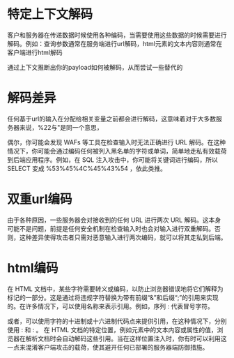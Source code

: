 # 特定上下文解码
客户和服务器在传递数据时候使用各种编码，当需要使用这些数据的时候需要进行解码。例如：查询参数通常在服务端进行url解码，html元素的文本内容则通常在客户端进行html解码

通过上下文推断出你的payload如何被解码，从而尝试一些替代的

# 解码差异

任何基于url的输入在分配给相关变量之前都会进行解码，这意味着对于大多数服务器来说，%22与"是同一个意思，

偶尔，你可能会发现 WAFs 等工具在检查输入时无法正确进行 URL 解码。在这种情况下，你可能会通过编码任何被列入黑名单的字符或单词，简单地走私有效载荷到后端应用程序。例如，在 SQL 注入攻击中，你可能将关键词进行编码，所以 SELECT 变成 %53%45%4C%45%43%54 ，依此类推。

# 双重url编码
由于各种原因，一些服务器会对接收到的任何 URL 进行两次 URL 解码。这本身可能不是问题，前提是任何安全机制在检查输入时也会对输入进行双重解码。否则，这种差异使得攻击者只需对恶意输入进行两次编码，就可以将其走私到后端。

# html编码
在 HTML 文档中，某些字符需要转义或编码，以防止浏览器错误地将它们解释为标记的一部分。这是通过将违规字符替换为带有前缀“&”和后缀“;”的引用来实现的。在许多情况下，可以使用名称来表示引用。例如，序列 &colon; 代表冒号字符。

或者，可以使用字符的十进制或十六进制代码点来提供引用，在这种情况下，分别使用 &#58; 和 &#x3a; 。
在 HTML 文档的特定位置，例如元素中的文本内容或属性的值，浏览器在解析文档时会自动解码这些引用。当在这样位置注入时，你有时可以利用这一点来混淆客户端攻击的载荷，使其避开任何已部署的服务器端防御措施。